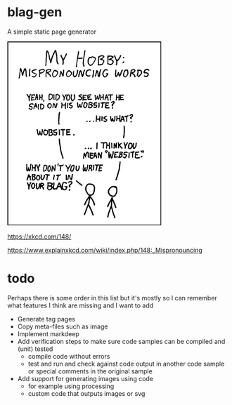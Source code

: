 # blag-gen
A simple static page generator

![](xkcd.png)

https://xkcd.com/148/

https://www.explainxkcd.com/wiki/index.php/148:_Mispronouncing

# todo

Perhaps there is some order in this list but it's mostly so I can remember what features I think are missing and I want to add

* Generate tag pages
* Copy meta-files such as image
* Implement markdeep
* Add verification steps to make sure code samples can be compiled and (unit) tested
  - compile code without errors
  - test and run and check against code output in another code sample or special comments in the original sample
* Add support for generating images using code
  - for example using processing
  - custom code that outputs images or svg
